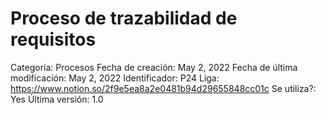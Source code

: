 # Proceso de trazabilidad de requisitos

Categoría: Procesos
Fecha de creación: May 2, 2022
Fecha de última modificación: May 2, 2022
Identificador: P24
Liga: https://www.notion.so/2f9e5ea8a2e0481b94d29655848cc01c
Se utiliza?: Yes
Última versión: 1.0